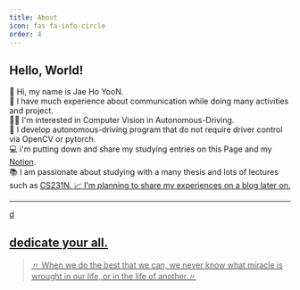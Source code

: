 ```yaml
---
title: About
icon: fas fa-info-circle
order: 4
---
```


## Hello, World!

👋 Hi, my name is Jae Ho YooN.<br>
👥 I have much experience about communication while doing many activities and project.<br>
👨‍💻 I'm interested in Computer Vision in Autonomous-Driving.<br>
🤖 I develop autonomous-driving program that do not require driver control via OpenCV or pytorch.<br>
💻 i'm putting down and share my studying entries on this Page and my <a class="highlight-link" href="https://www.notion.so/18490713817d403696812c57d0abe730" target="_blank" rel="noreferrer"> Notion</a>.<br>
📚 I am passionate about studying with a many thesis and lots of lectures such as <a class="highlight-link" href="https://cs231n.github.io/" target="_blank" rel="noreferrer"> CS231N.
📈 I'm planning to share my experiences on a blog later on.


***
d
## dedicate your all.

> 〃 When we do the best that we can, we never know what miracle is wrought in our life, or in the life of another.〃